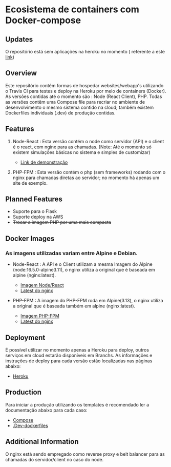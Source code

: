 # Ecosistema de containers com Docker-compose

## Updates

O repositório está sem aplicações na heroku no momento ( referente a este <a href="https://help.heroku.com/RSBRUH58/removal-of-heroku-free-product-plans-faq">link</a>)



## Overview

Este repositório contém formas de hospedar websites/webapp's utilizando o Travis CI para testes e deploy na Heroku por meio de containers (Docker).
As versões contidas até o momento são : Node (React Client), PHP.
Todas as versões contêm uma Compose file para recriar no ambiente de desenvolvimento o mesmo sistema contido na cloud; também existem Dockerfiles individuais (.dev) de produção contidas.

## Features

1. Node-React : Esta versão contém o node como servidor (API) e o client é o react, com nginx para as chamadas. (Note: Até o momento só existem simulações básicas no sistema e simples de customizar)
    - <a href="https://docker-n.herokuapp.com/">Link de demonstração</a>

2. PHP-FPM : Esta versão contém o php (sem frameworks) rodando com o nginx para chamadas diretas ao servidor; no momento há apenas um site de exemplo.

## Planned Features

- Suporte para o Flask
- Suporte deploy na AWS
- ~~Trocar a imagem PHP por uma mais compacta~~

## Docker Images
### As imagens utilizadas variam entre Alpine e Debian.

- Node-React : A API e o Client utilizam a mesma Imagem do Alpine (node:16.5.0-alpine3.11), o nginx utiliza a original que é baseada em alpine (nginx:latest).
  - <a href='https://hub.docker.com/layers/node/library/node/16.5.0-alpine3.11/images/sha256-707e82e59cfa4559f86dfa53d09649bf6fcfe8620eba2ad9030ab7790e3507b2?context=explore'>Imagem Node/React</a>
  - <a href='https://hub.docker.com/layers/nginx/library/nginx/latest/images/sha256-0b5b438edb8be60c445a89a4c9043681ea16ef1cfcc0e9c168c059d76fb8e04e?context=explore'>Latest do nginx</a>
  
- PHP-FPM : A imagem do PHP-FPM roda em Alpine(3.13), o nginx utiliza a original que é baseada também em alpine (nginx:latest).
  - <a href='https://hub.docker.com/layers/php/library/php/7.3.28-fpm-alpine3.13/images/sha256-4b825e35e5aff1d749eccfef777662d366ecb3b0138178f5914b68fe4ba6ab6d?context=explore'>Imagem PHP-FPM</a>
  - <a href='https://hub.docker.com/layers/nginx/library/nginx/latest/images/sha256-0b5b438edb8be60c445a89a4c9043681ea16ef1cfcc0e9c168c059d76fb8e04e?context=explore'>Latest do nginx</a>

## Deployment

É possível utilizar no momento apenas a Heroku para deploy, outros serviços em cloud estarão disponíveis em Branchs.
As informações e instruções de deploy para cada versão estão localizadas nas páginas abaixo:
- [Heroku](/docs/deployment/heroku.md)

## Production

Para iniciar a produção utilizando os templates é recomendado ler a documentação abaixo para cada caso:
- [Compose](/docs/production/compose.md)
- [.Dev-dockerfiles](/docs/production/dockdev.md)

## Additional Information

O nginx está sendo empregado como reverse proxy e belt balancer para as chamadas do servidor/client no caso do node.

